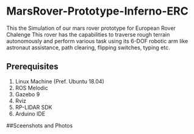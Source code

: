# MarsRover-Prototype-Inferno-ERC
This the Simulation of our mars rover prototype for European Rover Chalenge
This rover has the capabilities to traverse rough terrain autonomously and perform various task using its 6-DOF robotic arm like astronaut assistance, path clearing, flipping switches, typing etc.

## Prerequisites
1. Linux Machine (Pref. Ubuntu 18.04)
2. ROS Melodic 
3. Gazebo 9
4. Rviz
5. RP-LIDAR SDK
6. Arduino IDE

##Sceenshots and Photos
